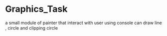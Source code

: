 # Graphics_Task
a small module of painter that interact with user using console can draw line , circle and clipping circle 
